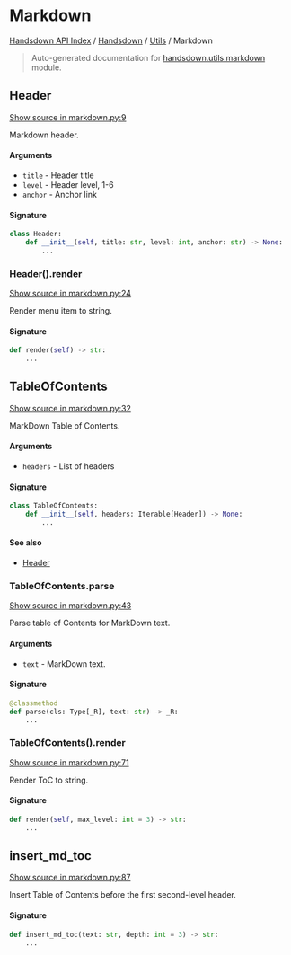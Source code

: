 # Markdown

[Handsdown API Index](../../README.md#handsdown-api-index) / [Handsdown](../index.md#handsdown) / [Utils](./index.md#utils) / Markdown

> Auto-generated documentation for [handsdown.utils.markdown](https://github.com/vemel/handsdown/blob/main/handsdown/utils/markdown.py) module.

## Header

[Show source in markdown.py:9](https://github.com/vemel/handsdown/blob/main/handsdown/utils/markdown.py#L9)

Markdown header.

#### Arguments

- `title` - Header title
- `level` - Header level, 1-6
- `anchor` - Anchor link

#### Signature

```python
class Header:
    def __init__(self, title: str, level: int, anchor: str) -> None:
        ...
```

### Header().render

[Show source in markdown.py:24](https://github.com/vemel/handsdown/blob/main/handsdown/utils/markdown.py#L24)

Render menu item to string.

#### Signature

```python
def render(self) -> str:
    ...
```



## TableOfContents

[Show source in markdown.py:32](https://github.com/vemel/handsdown/blob/main/handsdown/utils/markdown.py#L32)

MarkDown Table of Contents.

#### Arguments

- `headers` - List of headers

#### Signature

```python
class TableOfContents:
    def __init__(self, headers: Iterable[Header]) -> None:
        ...
```

#### See also

- [Header](#header)

### TableOfContents.parse

[Show source in markdown.py:43](https://github.com/vemel/handsdown/blob/main/handsdown/utils/markdown.py#L43)

Parse table of Contents for MarkDown text.

#### Arguments

- `text` - MarkDown text.

#### Signature

```python
@classmethod
def parse(cls: Type[_R], text: str) -> _R:
    ...
```

### TableOfContents().render

[Show source in markdown.py:71](https://github.com/vemel/handsdown/blob/main/handsdown/utils/markdown.py#L71)

Render ToC to string.

#### Signature

```python
def render(self, max_level: int = 3) -> str:
    ...
```



## insert_md_toc

[Show source in markdown.py:87](https://github.com/vemel/handsdown/blob/main/handsdown/utils/markdown.py#L87)

Insert Table of Contents before the first second-level header.

#### Signature

```python
def insert_md_toc(text: str, depth: int = 3) -> str:
    ...
```
